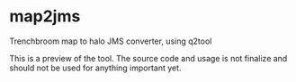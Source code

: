 # map2jms
Trenchbroom map to halo JMS converter, using q2tool

This is a preview of the tool. The source code and usage is not finalize and should not be used for anything important yet.
